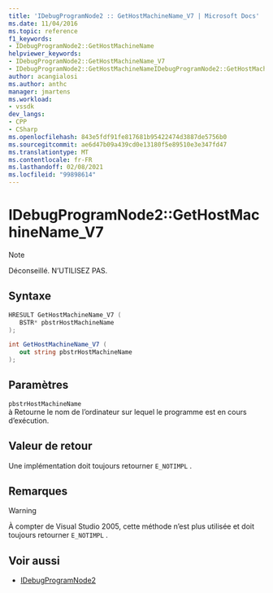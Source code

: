 ```yaml
---
title: 'IDebugProgramNode2 :: GetHostMachineName_V7 | Microsoft Docs'
ms.date: 11/04/2016
ms.topic: reference
f1_keywords:
- IDebugProgramNode2::GetHostMachineName
helpviewer_keywords:
- IDebugProgramNode2::GetHostMachineName_V7
- IDebugProgramNode2::GetHostMachineNameIDebugProgramNode2::GetHostMachineName
author: acangialosi
ms.author: anthc
manager: jmartens
ms.workload:
- vssdk
dev_langs:
- CPP
- CSharp
ms.openlocfilehash: 843e5fdf91fe817681b95422474d3887de5756b0
ms.sourcegitcommit: ae6d47b09a439cd0e13180f5e89510e3e347fd47
ms.translationtype: MT
ms.contentlocale: fr-FR
ms.lasthandoff: 02/08/2021
ms.locfileid: "99898614"
---
```

# <a name="idebugprogramnode2gethostmachinename_v7"></a>IDebugProgramNode2::GetHostMachineName_V7

> [!Note]
> Déconseillé. N’UTILISEZ PAS.

## <a name="syntax"></a>Syntaxe

```cpp
HRESULT GetHostMachineName_V7 (
   BSTR* pbstrHostMachineName
);
```

```csharp
int GetHostMachineName_V7 (
   out string pbstrHostMachineName
);
```

## <a name="parameters"></a>Paramètres

`pbstrHostMachineName`\
à Retourne le nom de l’ordinateur sur lequel le programme est en cours d’exécution.

## <a name="return-value"></a>Valeur de retour

Une implémentation doit toujours retourner `E_NOTIMPL` .

## <a name="remarks"></a>Remarques

> [!WARNING]
> À compter de Visual Studio 2005, cette méthode n’est plus utilisée et doit toujours retourner `E_NOTIMPL` .

## <a name="see-also"></a>Voir aussi

- [IDebugProgramNode2](../../../extensibility/debugger/reference/idebugprogramnode2.md)
